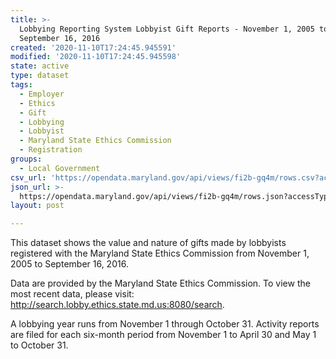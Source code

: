 ```yaml
---
title: >-
  Lobbying Reporting System Lobbyist Gift Reports - November 1, 2005 to
  September 16, 2016
created: '2020-11-10T17:24:45.945591'
modified: '2020-11-10T17:24:45.945598'
state: active
type: dataset
tags:
  - Employer
  - Ethics
  - Gift
  - Lobbying
  - Lobbyist
  - Maryland State Ethics Commission
  - Registration
groups:
  - Local Government
csv_url: 'https://opendata.maryland.gov/api/views/fi2b-gq4m/rows.csv?accessType=DOWNLOAD'
json_url: >-
  https://opendata.maryland.gov/api/views/fi2b-gq4m/rows.json?accessType=DOWNLOAD
layout: post

---
```

This dataset shows the value and nature of gifts made by lobbyists registered with the Maryland State Ethics Commission from November 1, 2005 to September 16, 2016.
 
Data are provided by the Maryland State Ethics Commission. To view the most recent data, please visit: http://search.lobby.ethics.state.md.us:8080/search.  

A lobbying year runs from November 1 through October 31. Activity reports are filed for each six-month period from November 1 to April 30 and May 1 to October 31.
